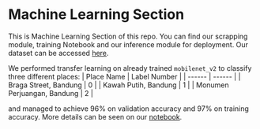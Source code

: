 # Machine Learning Section
This is Machine Learning Section of this repo. You can find our scrapping module, training Notebook and our inference module for deployment. Our dataset can be accessed [here](https://drive.google.com/file/d/19X0ENWZypmMXdJn-IlrOX1bNJunByBbw/view?usp=sharing).

We performed transfer learning on already trained `mobilenet_v2` to classify three different places: 
| Place Name | Label Number |
| ------ | ------ |
| Braga Street, Bandung  | 0  | 
| Kawah Putih, Bandung  | 1  | 
| Monumen Perjuangan, Bandung  | 2 | 

and managed to achieve 96% on validation accuracy and 97% on training accuracy. More details can be seen on our [notebook](https://github.com/perfect-less/KemanaKita/blob/main/ml/projekBangkit.ipynb).
